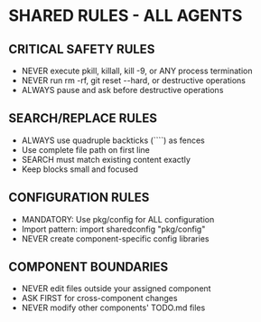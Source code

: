 # SHARED RULES - ALL AGENTS

## CRITICAL SAFETY RULES
- NEVER execute pkill, killall, kill -9, or ANY process termination
- NEVER run rm -rf, git reset --hard, or destructive operations
- ALWAYS pause and ask before destructive operations

## SEARCH/REPLACE RULES
- ALWAYS use quadruple backticks (````) as fences
- Use complete file path on first line
- SEARCH must match existing content exactly
- Keep blocks small and focused

## CONFIGURATION RULES
- MANDATORY: Use pkg/config for ALL configuration
- Import pattern: import sharedconfig "pkg/config"
- NEVER create component-specific config libraries

## COMPONENT BOUNDARIES
- NEVER edit files outside your assigned component
- ASK FIRST for cross-component changes
- NEVER modify other components' TODO.md files
